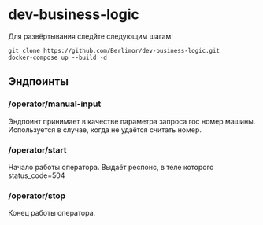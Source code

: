 # dev-business-logic
Для развёртывания следйте следующим шагам:
```
git clone https://github.com/Berlimor/dev-business-logic.git
docker-compose up --build -d
```

## Эндпоинты
### /operator/manual-input
Эндпоинт принимает в качестве параметра запроса гос номер машины. Используется в случае, когда не удаётся считать номер.

### /operator/start
Начало работы оператора. Выдаёт респонс, в теле которого status_code=504

### /operator/stop
Конец работы оператора.